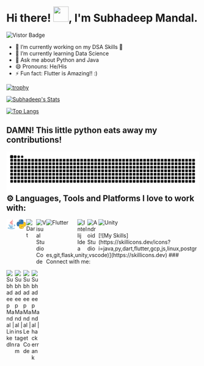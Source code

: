 <h1>Hi there! <img src="https://media.giphy.com/media/hvRJCLFzcasrR4ia7z/giphy.gif" height="40px" width="40px">, I'm Subhadeep Mandal.</h1><a target="_blank"><img src="https://visitor-badge.glitch.me/badge?page_id=Subhadeep0506.Subhadeep0506" alt="Vistor Badge"></a>


- 🔭 I’m currently working on my DSA Skills 🫤
- 🌱 I’m currently learning Data Science
- 💬 Ask me about Python and Java
- 😄 Pronouns: He/His
- ⚡ Fun fact: Flutter is Amazing!! :)

[![trophy](https://github-profile-trophy.vercel.app/?username=subhadeep0506&theme=onedark)](https://github.com/ryo-ma/github-profile-trophy)

[![Subhadeep's Stats](https://awesome-github-stats.azurewebsites.net/user-stats/Subhadeep0506?cardType=octocat&theme=gruvbox)](https://git.io/awesome-stats-card)

[![Top Langs](https://github-readme-stats.vercel.app/api/top-langs/?username=Subhadeep0506&langs_count=8&layout=compact)](https://github.com/Subhadeep0506/github-readme-stats)

<H2>DAMN! This little python eats away my contributions!</H2>
<div>
  <img align="left" alt="GIF" src="https://github.com/Subhadeep0506/Subhadeep0506/blob/main/images/github-user-contribution.svg"/>
</div>

## ⚙ Languages, Tools and Platforms I love to work with:
<img align="left" alt="Java" width="26px" src="https://github.com/Subhadeep0506/Subhadeep0506/blob/main/images/java-icon.png"/>
<img align="left" alt="Python" width="26px" src="https://github.com/Subhadeep0506/Subhadeep0506/blob/main/images/python-icon.png"/>
<img align="left" alt="Dart" width="26px" src="https://upload.wikimedia.org/wikipedia/commons/7/7e/Dart-logo.png"/>
<img align="left" alt="Visual Studio Code" width="26px" src="https://upload.wikimedia.org/wikipedia/commons/thumb/9/9a/Visual_Studio_Code_1.35_icon.svg/2048px-Visual_Studio_Code_1.35_icon.svg.png"/>
<img align="left" alt="Flutter" width="82px" src="https://upload.wikimedia.org/wikipedia/commons/1/17/Google-flutter-logo.png"/>
<img align="left" alt="Intellij Idea" width="26px" src="https://upload.wikimedia.org/wikipedia/commons/9/9c/IntelliJ_IDEA_Icon.svg"/>
<img align="left" alt="Android Studio" width="29px" src="https://upload.wikimedia.org/wikipedia/commons/8/8f/Breezeicons-apps-48-android-studio.svg"/>
<img align="left" alt="Unity" width="76px" src="https://upload.wikimedia.org/wikipedia/commons/1/19/Unity_Technologies_logo.svg"/>
<br>
<br>
[![My Skills](https://skillicons.dev/icons?i=java,py,dart,flutter,gcp,js,linux,postgres,git,flask,unity,vscode)](https://skillicons.dev)
### Connect with me:

[<img align="left" alt="Subhadeep Mandal | LinkedIn" width="22px" src="https://upload.wikimedia.org/wikipedia/commons/e/e9/Linkedin_icon.svg" />][linkedin]
[<img align="left" alt="Subhadeep Mandal | instagram" width="22px" src="https://upload.wikimedia.org/wikipedia/commons/e/e7/Instagram_logo_2016.svg" />][instagram]
[<img align="left" alt="Subhadeep Mandal | LeetCode" width="22px" src="https://upload.wikimedia.org/wikipedia/commons/1/19/LeetCode_logo_black.png" />][leetcode]
[<img align="left" alt="Subhadeep Mandal | hackerrank" width="22px" src="https://upload.wikimedia.org/wikipedia/commons/6/6a/Hackerrank_meaningful_logo.svg" />][hackerrank]

[linkedin]: https://www.linkedin.com/in/subhadeep-mandal-460078200/
[instagram]: https://www.instagram.com/s.u.b.h.a.d.e.e.p__/
[leetcode]: https://leetcode.com/denct/
[hackerrank]: https://www.hackerrank.com/DenCT
